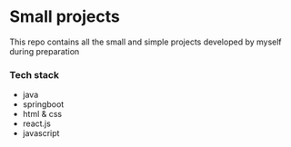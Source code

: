 # Small projects

 This repo contains all the small and simple projects developed by myself during preparation 

 ### Tech stack

 - java
 - springboot
 - html & css
 - react.js
 - javascript
